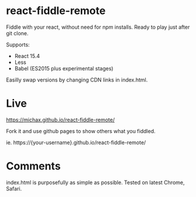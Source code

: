 # react-fiddle-remote

Fiddle with your react, without need for npm installs. 
Ready to play just after git clone.

Supports:
* React 15.4
* Less
* Babel (ES2015 plus experimental stages)

Easilly swap versions by changing CDN links in index.html.

# Live

https://michax.github.io/react-fiddle-remote/

Fork it and use github pages to show others what you fiddled.

ie. https://{your-username}.github.io/react-fiddle-remote/

# Comments

index.html is purposefully as simple as possible.
Tested on latest Chrome, Safari.